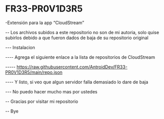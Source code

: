 # FR33-PR0V1D3R5
-Extensión para la app “CloudStream”

-- Los archivos subidos a este repositorio no son de mi autoria, solo quise subirlos debido a que fueron dados de baja de su repositorio original

--- Instalacion

---- Agrega el siguiente enlace a la lista de repositorios de CloudStream 

----- https://raw.githubusercontent.com/AntroidDev/FR33-PR0V1D3R5/main/repo.json

---- Y listo, si veo que algun servidor falla demasiado lo dare de baja

--- No puedo hacer mucho mas por ustedes

-- Gracias por visitar mi repositorio

-- Bye
